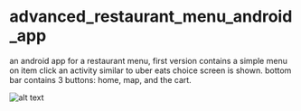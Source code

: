 # advanced_restaurant_menu_android_app
an android app for a restaurant menu, first version contains a simple menu on item click an activity similar to uber eats choice screen is shown. bottom bar contains 3 buttons: home, map, and the cart.


![alt text](https://github.com/fayssalElAnsari/advanced_restaurant_menu_android_app/pics/6.png)

